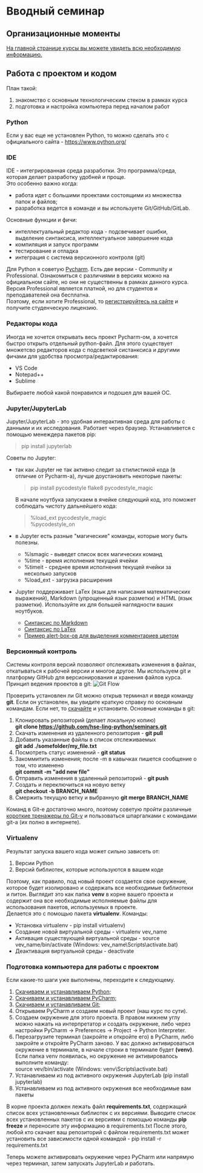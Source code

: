 # Вводный семинар

## Организационные моменты
[На главной странице курсы вы можете увидеть всю необходимую информацию.](https://github.com/MikhailMsc/python_for_nlp_stud)

## Работа с проектом и кодом
План такой:
  1) знакомство с основным технологическим стеком в рамках курса
  2) подготовка и настройка компьютера перед началом работ

### Python
Если у вас еще не установлен Python, то можно сделать это с официального сайта - https://www.python.org/

### IDE
IDE - интегрированная среда разработки. Это программа/среда, которая делает разработку удобней и проще.   
Это особенно важно когда: 
  - работа идет с большими проектами состоящими из множества папок и файлов;
  - разработка ведется в команде и вы используете Git/GitHub/GitLab.
  
Основные функции и фичи:
  - интеллектуальный редактор кода - подсвечивает ошибки, выделение синтаксиса, интеллектуальное завершение кода
  - компиляция и запуск программ
  - тестирование и отладка
  - интеграция с система версионного контроля (git) 

Для Python я советую [Pycharm](https://www.jetbrains.com/ru-ru/pycharm/). Есть две версии - Community и Professional.
Ознакомиться с различиями в версиях можно на официальном сайте, но они не существенны в рамках данного курса. Версия Professional является платной, но для студентов и преподавателей она бесплатна.   
Поэтому, если хотите Professional, то [регистрируйтесь на сайте](https://www.jetbrains.com/shop/eform/students) и получите студенческую лицензию.

### Редакторы кода
Иногда не хочется открывать весь проект Pycharm-ом, а хочется быстро открыть отдельный  python-файл. Для этого существует множетсво редакторов кода с подсветкой систанксиса и другими фичами для удобства просмотра/редактирования:
- VS Code
- Notepad++
- Sublime

Выбираете любой какой понравился и подошел для вашей ОС.

### Jupyter/JupyterLab
Jupyter/JupyterLab - это удобная интерактивная среда для работы с данными и их исследования. Работает через браузер.
Устанавливется с помощью менеждера пакетов pip:
> pip install jupyterlab

Советы по Jupyter:  
- так как Jupyter не так активно следит за стилистикой кода (в отличие от Pycharm-а), лучше доустановить некоторые пакеты:
    > pip install pycodestyle flake8 pycodestyle_magic  

  В начале ноутбука запускаем в ячейке следующий код, это поможет соблюдать чистоту дальнейшего кода:
    > %load_ext pycodestyle_magic  
      %pycodestyle_on 
  
- в Jupyter есть разные "магические" команды, которые могу быть полезны.
  - %lsmagic - выведет список всех магических команд
  - %time - время исполнения текущей ячейки
  - %timeit - среднее время исполнения текущей ячейки за несколько запусков
  - %load_ext - загрузка расширения  
  
- Jupyter поддерживает LaTex (язык для написания математических выражений), Markdown (упрощенный язык разметки) и HTML (язык разметки). Используйте их для большей наглядности ваших ноутбуков.
    - [Синтаксис по Markdown](https://www.markdownguide.org/basic-syntax/)
    - [Синтаксис по LaTex](https://ru.overleaf.com/learn)
    - [Пример alert-box-ов для выделения комментариев цветом](https://getbootstrap.com/docs/4.0/components/alerts/)

### Версионный контроль 
Системы контроля версий позволяют отслеживать изменения в файлах, откатываться к рабочей версии и многое другое. 
Мы используем git и платформу GitHub для версионирования и хранения файлов курса.  
Принцип ведения проектов в git:
![Git Flow](https://res.cloudinary.com/practicaldev/image/fetch/s--twX9zDLS--/c_limit%2Cf_auto%2Cfl_progressive%2Cq_auto%2Cw_880/https://dev-to-uploads.s3.amazonaws.com/uploads/articles/3xwqxp14q6uvf17xrxuj.png)

Проверить установлен ли Git можно открыв терминал и введя команду **git**. 
Если он установлен, вы увидите краткую справку по основным командам. 
Если нет, то [скачайте](https://git-scm.com/downloads) и установите.
Основные команды в git:
1) Клонировать репозиторий (делает локальную копию)  
  **git clone https://github.com/hse-ling-python/seminars.git**
2) Скачать изменения из удаленного репозитория - **git pull**
3) Добавить указанные файлы в список отслеживаемых  
   **git add ./somefolder/my_file.txt**
4) Посмотреть статус изменений - **git status**
5) Закоммитить изменения; после -m в кавычках пишется сообщение о том, что изменено  
   **git commit -m "add new file"**
6) Отправить изменения в удаленный репозиторий - **git push**
7) Создать и переключиться на новую ветку  
   **git checkout -b BRANCH_NAME**
8) Смержить текущую ветку и выбранную
   **git merge BRANCH_NAME**

Команд в Git-е достаточно много, поэтому советую пройти различные [короткие тренажеры по Git-y](https://learngitbranching.js.org/?locale=ru_RU)
и пользоваться шпаргалками с командами git-a (их полно в интернете).

### Virtualenv
Результат запуска вашего кода может сильно зависеть от:
1) Версии Python 
2) Версий библиотек, которые используются в вашем коде

Поэтому, как правило, под новый проект создается свое окружение, которое будет изолировано и содержать все необходимые библиотеки и питон.
Выглядит это как папка **venv** в корне вашего проекта и содержит она все необходимые исполняемые файлы для использования пакетов, используемых в проекте.  
Делается это с помощью пакета **virtualenv**. Команды:
- Установка virtualenv -  pip install virtualenv)  
- Создание новой виртуальной среды - virtualenv vev_name  
- Активация существующей виртуальной среды - source vev_name/bin/activate (Windows: vev_name\Scripts\activate.bat)  
- Деактивация виртуальной среды - deactivate  

### Подготовка компьютера для работы с проектом
Если какие-то шаги уже выполнены, переходите к следующему.
1) [Скачиваем и устанавливаем Python;](https://www.python.org/)
2) [Скачиваем и устанавливаем PyCharm;](https://www.jetbrains.com/ru-ru/pycharm/)
3) [Скачиваем и устанавливаем Git;](https://git-scm.com/downloads)
4) Открываем PyCharm и создаем новый проект (наш курс по сути).
5) Создаем окружение для этого проекта. В правом нижнем углу можно нажать на интерпретатор и создать окружение, 
либо через настройки PyCharm -> Preferences -> Project -> Python Interpreter.
6) Перезагрузите терминал (закройте и откройте его) в PyCharm, либо закройте и откройте PyCharm заново. 
   У вас должно активироваться окружение в терминале, в начале строки в терминале будет **(venv)**.
   Если папка venv появилась, но окружение не активировалось выполните команду:  
   source vev/bin/activate (Windows: venv\Scripts\activate.bat)
7) Устанавливаем из под активного окружения JupyterLab (pip install jupyterlab)
8) Устанавливаем из под активного окружения все необходимые вам пакеты

В корне проекта должен лежать файл **requirements.txt**, содержащий список всех установленных библиотек с их версиями.
Выводите список всех установленных пакетов с их версиями с помощью команды **pip freeze** и переносите эту информацию в requirements.txt 
После этого, любой кто скачает ваш репозиторий с файлом requirements.txt может установить все зависимости одной командой - pip install -r requirements.txt  

Теперь можете активировать окружение через PyCharm или напрямую через терминал, затем запускать JupyterLab и работать.


